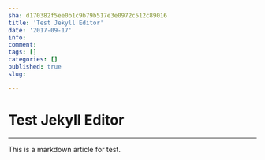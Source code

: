 ```yaml
---
sha: d170382f5ee0b1c9b79b517e3e0972c512c89016
title: 'Test Jekyll Editor'
date: '2017-09-17'
info: 
comment: 
tags: []
categories: []
published: true
slug: 

---
```

# Test Jekyll Editor

---


 This is a markdown article for test.

